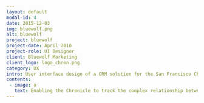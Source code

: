 ```yaml
---
layout: default
modal-id: 4
date: 2015-12-03
img: bluewolf.png
alt: bluewolf
project: bluewolf
project-date: April 2010
project-role: UI Designer
client: Bluewolf Marketing
client_logo: logo_chron.png
category: UX
intro: User interface design of a CRM solution for the San Francisco Chronicle to manage media ad sales.
contents:
 - image: a
   text: Enabling the Chronicle to track the complex relationship between brands, advertisers and agencies, while providing them a 360 view of their media ad sales. The tool streamlined their ability to sell advertising and process orders.
---
```

